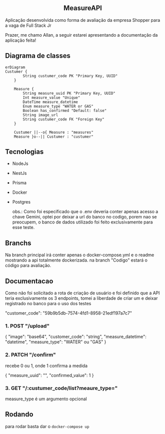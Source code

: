 <h2 align="center">
  MeasureAPI
</h2>

  <p align="start">Aplicação desenvolvida como forma de avaliação da empresa Shopper para a vaga de Full Stack Jr</p>
  <p align="start">Prazer, me chamo Allan, a seguir estarei apresentando a documentação da aplicação feita!</p>

## Diagrama de classes

````mermaid
erDiagram
Custumer {
        String custumer_code PK "Primary Key, UUID"
    }

    Measure {
        String measure_uuid PK "Primary Key, UUID"
        Int measure_value "Unique"
        DateTime measure_datetime
        Enum measure_type "WATER or GAS"
        Boolean has_confirmed "Default: false"
        String image_url
        String custumer_code FK "Foreign Key"
    }

    Custumer ||--o{ Measure : "measures"
    Measure }o--|| Custumer : "custumer"

````

## Tecnologias

- NodeJs
- NestJs
- Prisma
- Docker
- Postgres

  obs.: Como foi especificado que o .env deveria conter apenas acesso a chave Gemini, optei por deixar a url do banco no codigo, porem nao se preocupem, o banco de dados utilizado foi feito exclusivamente para esse teste.

## Branchs

Na branch principal irá conter apenas o docker-compose.yml e o readme mostrando a api totalmente dockerizada.
na branch "Codigo" estará o código para avaliação.

## Documentacao

Como não foi solicitado a rota de criação de usuário e foi definido que a API teria exclusivamente os 3 endpoints, tomei a liberdade de criar um e deixar registrado no banco para o uso dos testes

"customer_code": "59b9b5db-7574-4fd1-8958-21edf197a7c7"

### 1. POST "/upload"

{
"image": "base64",
"customer_code": "string",
"measure_datetime": "datetime",
"measure_type": "WATER" ou "GAS"
}

### 2. PATCH "/confirm"

  recebe 0 ou 1, onde 1 confirma a medida

{
"measure_uuid": "",
"confirmed_value": 1
}

### 3. GET "/:custumer_code/list?meaure_type="

measure_type é um argumento opcional

## Rodando

para rodar basta dar o 
``` docker-compose up ```

 
